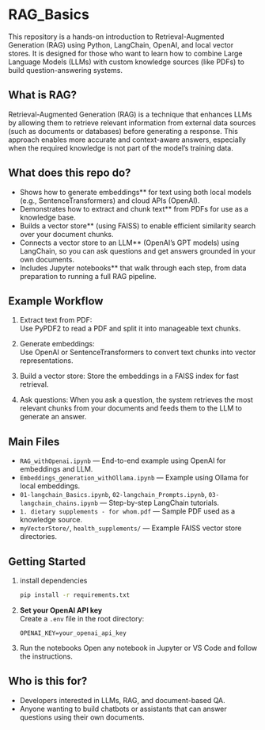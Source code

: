 # RAG_Basics
This repository is a hands-on introduction to Retrieval-Augmented Generation (RAG) using Python, LangChain, OpenAI, and local vector stores. It is designed for those who want to learn how to combine Large Language Models (LLMs) with custom knowledge sources (like PDFs) to build question-answering systems.

## What is RAG?
Retrieval-Augmented Generation (RAG) is a technique that enhances LLMs by allowing them to retrieve relevant information from external data sources (such as documents or databases) before generating a response. This approach enables more accurate and context-aware answers, especially when the required knowledge is not part of the model’s training data.

## What does this repo do?

- Shows how to generate embeddings** for text using both local models (e.g., SentenceTransformers) and cloud APIs (OpenAI).
- Demonstrates how to extract and chunk text** from PDFs for use as a knowledge base.
- Builds a vector store** (using FAISS) to enable efficient similarity search over your document chunks.
- Connects a vector store to an LLM** (OpenAI’s GPT models) using LangChain, so you can ask questions and get answers grounded in your own documents.
- Includes Jupyter notebooks** that walk through each step, from data preparation to running a full RAG pipeline.

## Example Workflow

1. Extract text from PDF:  
   Use PyPDF2 to read a PDF and split it into manageable text chunks.

2. Generate embeddings:  
   Use OpenAI or SentenceTransformers to convert text chunks into vector representations.

3. Build a vector store:
   Store the embeddings in a FAISS index for fast retrieval.

4. Ask questions:
   When you ask a question, the system retrieves the most relevant chunks from your documents and feeds them to the LLM to generate an answer.

## Main Files

- `RAG_withOpenai.ipynb` — End-to-end example using OpenAI for embeddings and LLM.
- `Embeddings_generation_withOllama.ipynb` — Example using Ollama for local embeddings.
- `01-langchain_Basics.ipynb`, `02-langchain_Prompts.ipynb`, `03-langchain_chains.ipynb` — Step-by-step LangChain tutorials.
- `1. dietary supplements - for whom.pdf` — Sample PDF used as a knowledge source.
- `myVectorStore/`, `health_supplements/` — Example FAISS vector store directories.

## Getting Started

1. install dependencies
   ```sh
   pip install -r requirements.txt
   ```

2. **Set your OpenAI API key**  
   Create a `.env` file in the root directory:
   ```
   OPENAI_KEY=your_openai_api_key
   ```

3. Run the notebooks
   Open any notebook in Jupyter or VS Code and follow the instructions.

## Who is this for?

- Developers interested in LLMs, RAG, and document-based QA.
- Anyone wanting to build chatbots or assistants that can answer questions using their own documents.
